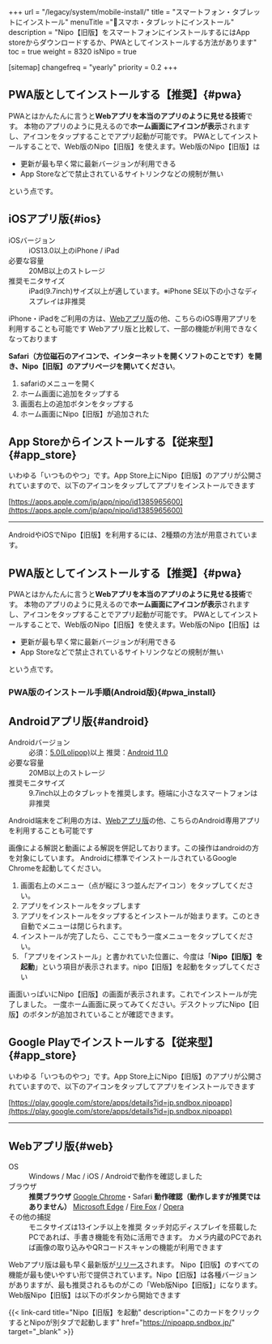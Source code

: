 +++
url = "/legacy/system/mobile-install/"
title = "スマートフォン・タブレットにインストール"
menuTitle ="📱スマホ・タブレットにインストール"
description = "Nipo【旧版】をスマートフォンにインストールするにはApp storeからダウンロードするか、PWAとしてインストールする方法があります"
toc = true
weight = 8320
isNipo = true

[sitemap]
  changefreq = "yearly"
  priority = 0.2
+++

## PWA版としてインストールする【推奨】{#pwa}

PWAとはかんたんに言うと**Webアプリを本当のアプリのように見せる技術**です。
本物のアプリのように見えるので**ホーム画面にアイコンが表示**されますし、アイコンをタップすることでアプリ起動が可能です。
PWAとしてインストールすることで、Web版のNipo【旧版】を使えます。Web版のNipo【旧版】は

- 更新が最も早く常に最新バージョンが利用できる
- App Storeなどで禁止されているサイトリンクなどの規制が無い

という点です。

## iOSアプリ版{#ios}

<dl class="basic">
  <dt>iOSバージョン</dt>
  <dd>iOS13.0以上のiPhone / iPad</dd>
  <dt>必要な容量</dt>
  <dd>20MB以上のストレージ</dd>
  <dt>推奨モニタサイズ</dt>
  <dd>
    iPad(9.7inch)サイズ以上が適しています。※iPhone SE以下の小さなディスプレイは非推奨
  </dd>
</dl>

iPhone・iPadをご利用の方は、<a href="#web_app">Webアプリ版</a>の他、こちらのiOS専用アプリを利用することも可能です
Webアプリ版と比較して、一部の機能が利用できなくなっております

**Safari（方位磁石のアイコンで、インターネットを開くソフトのことです）を開き、Nipo【旧版】のアプリページを開いてください**。

1. safariのメニューを開く
2. ホーム画面に追加をタップする
3. 画面右上の追加ボタンをタップする
4. ホーム画面にNipo【旧版】が追加された

## App Storeからインストールする【従来型】{#app_store}

いわゆる「いつものやつ」です。App Store上にNipo【旧版】のアプリが公開されていますので、以下のアイコンをタップしてアプリをインストールできます

[https://apps.apple.com/jp/app/nipo/id1385965600](https://apps.apple.com/jp/app/nipo/id1385965600)

---

AndroidやiOSでNipo【旧版】を利用するには、2種類の方法が用意されています。

## PWA版としてインストールする【推奨】{#pwa}

PWAとはかんたんに言うと**Webアプリを本当のアプリのように見せる技術**です。
本物のアプリのように見えるので**ホーム画面にアイコンが表示**されますし、アイコンをタップすることでアプリ起動が可能です。
PWAとしてインストールすることで、Web版のNipo【旧版】を使えます。Web版のNipo【旧版】は

- 更新が最も早く常に最新バージョンが利用できる
- App Storeなどで禁止されているサイトリンクなどの規制が無い

という点です。

### PWA版のインストール手順(Android版){#pwa_install}

## Androidアプリ版{#android}

<dl class="basic">
  <dt>Androidバージョン</dt>
  <dd>
    必須：<a href="https://www.android.com/intl/ja_jp/versions/lollipop-5-0/">5.0(Lolipop)</a>以上
    推奨：<a href="https://www.android.com/intl/ja_jp/android-11/">Android 11.0</a>
  </dd>
  <dt>必要な容量</dt>
  <dd>20MB以上のストレージ</dd>
  <dt>推奨モニタサイズ</dt>
  <dd>9.7inch以上のタブレットを推奨します。極端に小さなスマートフォンは非推奨</dd>
</dl>

Android端末をご利用の方は、<a href="#web_app">Webアプリ版</a>の他、こちらのAndroid専用アプリを利用することも可能です

画像による解説と動画による解説を併記しております。この操作はandroidの方を対象にしています。
Androidに標準でインストールされているGoogle Chromeを起動してください。

1. 画面右上のメニュー（点が縦に３つ並んだアイコン）をタップしてください。
2. アプリをインストールをタップします
3. アプリをインストールをタップするとインストールが始まります。このとき自動でメニューは閉じられます。
4. インストールが完了したら、ここでもう一度メニューをタップしてください。
5. 「アプリをインストール」と書かれていた位置に、今度は「**Nipo【旧版】を起動**」という項目が表示されます。nipo【旧版】を起動をタップしてください

画面いっぱいにNipo【旧版】の画面が表示されます。これでインストールが完了しました。
一度ホーム画面に戻ってみてください。デスクトップにNipo【旧版】のボタンが追加されていることが確認できます。

## Google Playでインストールする【従来型】{#app_store}

いわゆる「いつものやつ」です。App Store上にNipo【旧版】のアプリが公開されていますので、以下のアイコンをタップしてアプリをインストールできます

<div className="grid grid-cols-2 my-5 container mx-auto">

[https://play.google.com/store/apps/details?id=jp.sndbox.nipoapp](https://play.google.com/store/apps/details?id=jp.sndbox.nipoapp)

</div>

---

## Webアプリ版{#web}

<dl class="basic">
  <dt>OS</dt>
  <dd>Windows / Mac / iOS / Androidで動作を確認しました</dd>
  <dt>ブラウザ</dt>
  <dd>
    <strong>推奨ブラウザ</strong>
    <a href="https://www.google.co.jp/chrome/">Google Chrome</a>・Safari
    <strong>動作確認（動作しますが推奨ではありません）</strong>
    <a href="https://www.microsoft.com/ja-jp/windows/microsoft-edge" target="_blank" rel="noopener">Microsoft Edge</a> / <a href="https://www.mozilla.org/ja/firefox/new/" target="_blank" rel="noopener">Fire Fox</a> / <a href="https://www.opera.com/ja" target="_blank" rel="noopener">Opera</a>
  </dd>
  <dt>その他の捕捉</dt>
  <dd>
    モニタサイズは13インチ以上を推奨
    タッチ対応ディスプレイを搭載したPCであれば、手書き機能を有効に活用できます。
    カメラ内蔵のPCであれば画像の取り込みやQRコードスキャンの機能が利用できます
  </dd>
</dl>

Webアプリ版は最も早く最新版が[リリース](/docs/system/release-note/)されます。
Nipo【旧版】のすべての機能が最も使いやすい形で提供されています。Nipo【旧版】は各種バージョンがありますが、最も推奨されるものがこの「Web版Nipo【旧版】」になります。Web版Nipo【旧版】は以下のボタンから開始できます

{{< link-card title="Nipo【旧版】を起動" description="このカードをクリックするとNipoが別タブで起動します" href="https://nipoapp.sndbox.jp/" target="_blank" >}}
